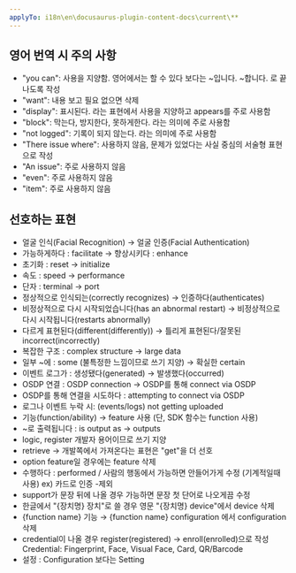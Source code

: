 ```yaml
---
applyTo: i18n\en\docusaurus-plugin-content-docs\current\**
---
```


## 영어 번역 시 주의 사항

* "you can": 사용을 지양함. 영어에서는 할 수 있다 보다는 ~입니다. ~합니다. 로 끝나도록 작성
* "want": 내용 보고 필요 없으면 삭제
* "display": 표시된다. 라는 표현에서 사용을 지양하고 appears를 주로 사용함
* "block": 막는다, 방지한다, 못하게한다. 라는 의미에 주로 사용함
* "not logged": 기록이 되지 않는다. 라는 의미에 주로 사용함
* "There issue where": 사용하지 않음, 문제가 있었다는 사실 중심의 서술형 표현으로 작성
* "An issue": 주로 사용하지 않음
* "even": 주로 사용하지 않음
* "item": 주로 사용하지 않음

## 선호하는 표현

* 얼굴 인식(Facial Recognition) → 얼굴 인증(Facial Authentication)
* 가능하게하다 : facilitate → 향상시키다 : enhance
* 초기화 : reset → initialize
* 속도 : speed → performance
* 단자 : terminal → port
* 정상적으로 인식되는(correctly recognizes) → 인증하다(authenticates)
* 비정상적으로 다시 시작되었습니다(has an abnormal restart) → 비정상적으로 다시 시작됩니다(restarts abnormally)
* 다르게 표현된다(different(differently)) → 틀리게 표현된다/잘못된 incorrect(incorrectly)
* 복잡한 구조 : complex structure → large data
* 일부 ~에 : some (불특정한 느낌이므로 쓰기 지양) → 확실한 certain
* 이벤트 로그가 : 생성됐다(generated) → 발생했다(occurred)
* OSDP 연결 : OSDP connection → OSDP를 통해 connect via OSDP
* OSDP를 통해 연결을 시도하다 :  attempting to connect via OSDP
* 로그나 이벤트 누락 시: (events/logs) not getting uploaded
* 기능(function/ability) → feature 사용 (단, SDK 함수는 function 사용)
* ~로 출력됩니다 : is output as → outputs
* logic, register 개발자 용어이므로 쓰기 지양
* retrieve → 개발쪽에서 가져온다는 표현은 "get"을 더 선호
* option feature일 경우에는 feature 삭제
* 수행하다 : performed / 사람의 행동에서 가능하면 안들어가게 수정 (기계적일때 사용) ex) 카드로 인증 -제외
* support가 문장 뒤에 나올 경우 가능하면 문장 첫 단어로 나오게끔 수정
* 한글에서 "{장치명} 장치"로 쓸 경우 영문 "{장치명} device"에서 device 삭제
* {function name} 기능 → {function name} configuration 에서 configuration 삭제
* credential이 나올 경우 register(registered) → enroll(enrolled)으로 작성
  Credential: Fingerprint, Face, Visual Face, Card, QR/Barcode
* 설정 : Configuration 보다는 Setting